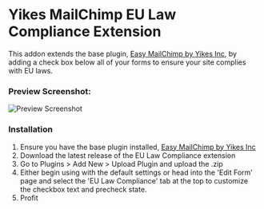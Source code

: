 # Yikes MailChimp EU Law Compliance Extension

This addon extends the base plugin, [Easy MailChimp by Yikes Inc](https://github.com/yikesinc/yikes-inc-easy-mailchimp-extender/tree/staging), by adding a check box below all of your forms to ensure your site complies with EU laws.

### Preview Screenshot:

![Preview Screenshot](https://cldup.com/hhqng0gEoF.png)


### Installation

1. Ensure you have the base plugin installed, [Easy MailChimp by Yikes Inc](https://github.com/yikesinc/yikes-inc-easy-mailchimp-extender/tree/staging)
2. Download the latest release of the EU Law Compliance extension
3. Go to Plugins > Add New > Upload Plugin and upload the .zip
4. Either begin using with the default settings or head into the 'Edit Form' page and select the 'EU Law Compliance' tab at the top to customize the checkbox text and precheck state. 
5. Profit